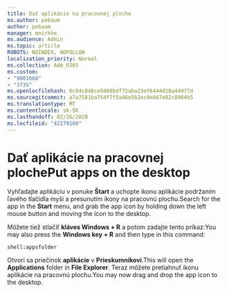 ```yaml
---
title: Dať aplikácie na pracovnej ploche
ms.author: pebaum
author: pebaum
manager: mnirkhe
ms.audience: Admin
ms.topic: article
ROBOTS: NOINDEX, NOFOLLOW
localization_priority: Normal
ms.collection: Adm_O365
ms.custom:
- "9001668"
- "3735"
ms.openlocfilehash: 6c94c840ce9460bdf72aba23ef6444d18a44977d
ms.sourcegitcommit: a7a7581ba754f7f5a46e5b2ec0e667e82c8964b5
ms.translationtype: MT
ms.contentlocale: sk-SK
ms.lasthandoff: 02/26/2020
ms.locfileid: "42279106"
---
```

# <a name="put-apps-on-the-desktop"></a><span data-ttu-id="d73d9-102">Dať aplikácie na pracovnej ploche</span><span class="sxs-lookup"><span data-stu-id="d73d9-102">Put apps on the desktop</span></span>

<span data-ttu-id="d73d9-103">Vyhľadajte aplikáciu v ponuke **Štart** a uchopte ikonu aplikácie podržaním ľavého tlačidla myši a presunutím ikony na pracovnú plochu.</span><span class="sxs-lookup"><span data-stu-id="d73d9-103">Search for the app in the **Start** menu, and grab the app icon by holding down the left mouse button and moving the icon to the desktop.</span></span>

<span data-ttu-id="d73d9-104">Môžete tiež stlačiť **kláves Windows + R** a potom zadajte tento príkaz:</span><span class="sxs-lookup"><span data-stu-id="d73d9-104">You may also press the **Windows key + R** and then type in this command:</span></span>

`shell:appsfolder`

<span data-ttu-id="d73d9-105">Otvorí sa priečinok **aplikácie** v **Prieskumníkovi**.</span><span class="sxs-lookup"><span data-stu-id="d73d9-105">This will open the **Applications** folder in **File Explorer**.</span></span> <span data-ttu-id="d73d9-106">Teraz môžete pretiahnuť ikonu aplikácie na pracovnú plochu.</span><span class="sxs-lookup"><span data-stu-id="d73d9-106">You may now drag and drop the app icon to the desktop.</span></span>
